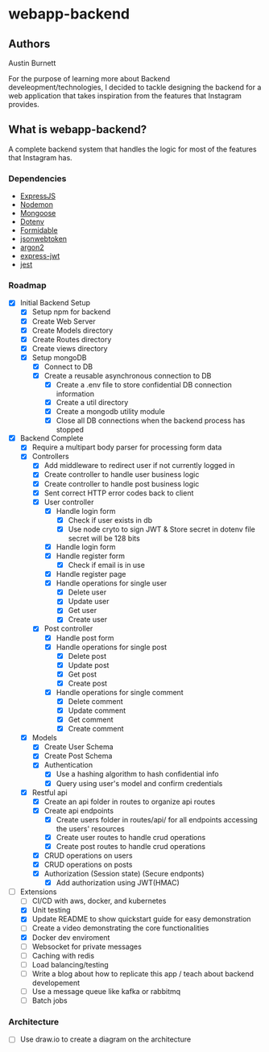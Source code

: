# webapp-backend

## Authors
Austin Burnett

For the purpose of learning more about Backend develeopment/technologies, I decided to tackle designing the backend for a web application that takes inspiration from the features that Instagram provides.

## What is webapp-backend?
A complete backend system that handles the logic for most of the features that Instagram has. 

### Dependencies
- [ExpressJS](https://expressjs.com/)
- [Nodemon](https://www.npmjs.com/package/nodemon/)
- [Mongoose](https://mongoosejs.com/)
- [Dotenv](https://www.npmjs.com/package/dotenv)
- [Formidable](https://www.npmjs.com/package/formidable)
- [jsonwebtoken]()
- [argon2]()
- [express-jwt]()
- [jest](https://jestjs.io/docs/getting-started)

### Roadmap
- [x] Initial Backend Setup
    - [x] Setup npm for backend
    - [x] Create Web Server
    - [x] Create Models directory
    - [x] Create Routes directory
    - [x] Create views directory
    - [x] Setup mongoDB
        - [x] Connect to DB
        - [x] Create a reusable asynchronous connection to DB
            - [x] Create a .env file to store confidential DB connection information
            - [x] Create a util directory
            - [x] Create a mongodb utility module
            - [x] Close all DB connections when the backend process has stopped
- [x] Backend Complete
    - [x] Require a multipart body parser for processing form data
    - [x] Controllers
        - [x] Add middleware to redirect user if not currently logged in
        - [x] Create controller to handle user business logic
        - [x] Create controller to handle post business logic
        - [x] Sent correct HTTP error codes back to client 
        - [x] User controller
            - [x] Handle login form
                - [x] Check if user exists in db 
                - [x] Use node cryto to sign JWT & Store secret in dotenv file
                      secret will be 128 bits
            - [x] Handle login form 
            - [x] Handle register form
                - [x] Check if email is in use
            - [x] Handle register page
            - [x] Handle operations for single user
                - [x] Delete user
                - [x] Update user
                - [x] Get user
                - [x] Create user
        - [x] Post controller
            - [x] Handle post form
            - [x] Handle operations for single post 
                - [x] Delete post
                - [x] Update post
                - [x] Get post
                - [x] Create post
            - [x] Handle operations for single comment 
                - [x] Delete comment
                - [x] Update comment
                - [x] Get comment
                - [x] Create comment
    - [x] Models 
        - [x] Create User Schema
        - [x] Create Post Schema
        - [x] Authentication
            - [x] Use a hashing algorithm to hash confidential info
            - [x] Query using user's model and confirm credentials
    - [x] Restful api
        - [x] Create an api folder in routes to organize api routes
        - [x] Create api endpoints
            - [x] Create users folder in routes/api/ for all endpoints accessing the users' resources
            - [x] Create user routes to handle crud operations
            - [x] Create post routes to handle crud operations 
        - [x] CRUD operations on users
        - [x] CRUD operations on posts
        - [x] Authorization (Session state) (Secure endponts)
            - [x] Add authorization using JWT(HMAC) 
- [ ] Extensions
    - [ ] CI/CD with aws, docker, and kubernetes 
    - [x] Unit testing
    - [x] Update README to show quickstart guide for easy demonstration
    - [ ] Create a video demonstrating the core functionalities
    - [x] Docker dev enviroment
    - [ ] Websocket for private messages
    - [ ] Caching with redis
    - [ ] Load balancing/testing
    - [ ] Write a blog about how to replicate this app / teach about backend developement
    - [ ] Use a message queue like kafka or rabbitmq 
    - [ ] Batch jobs

### Architecture
- [ ] Use draw.io to create a diagram on the architecture
